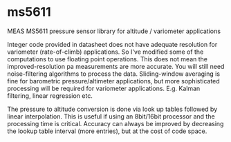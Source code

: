 # ms5611
MEAS MS5611  pressure sensor library for altitude / variometer applications

Integer code provided in datasheet does not have adequate resolution for variometer (rate-of-climb) applications. So I've modified some of the computations to use floating point operations. This does not mean the improved-resolution  pa measurements are more accurate. You will still need noise-filtering algorithms to process the data. Sliding-window averaging is fine for barometric pressure/altimeter applications, but more sophisticated processing will be required for variometer applications. E.g. Kalman filtering, linear regression etc.

The pressure to altitude conversion is done via look up tables followed by linear interpolation.  This is useful if using an 8bit/16bit processor and the processing time is critical. Accuracy can always be improved by decreasing the lookup table interval (more entries), but at the cost of code space.

